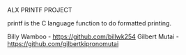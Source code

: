 ALX PRINTF PROJECT

printf is the C language function to do formatted printing.

Billy Wamboo - https://github.com/billwk254
Gilbert Mutai - https://github.com/gilbertkipronomutai